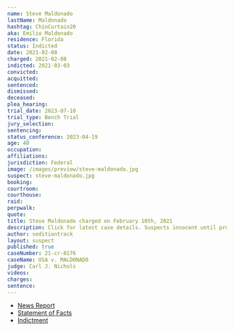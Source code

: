 ```yaml
---
name: Steve Maldonado
lastName: Maldonado
hashtag: ChinCurtain20
aka: Emilio Maldonado
residence: Florida
status: Indicted
date: 2021-02-08
charged: 2021-02-08
indicted: 2021-03-03
convicted:
acquitted:
sentenced:
dismissed:
deceased:
plea_hearing:
trial_date: 2023-07-10
trial_type: Bench Trial
jury_selection:
sentencing:
status_conference: 2023-04-19
age: 40
occupation:
affiliations:
jurisdiction: Federal
image: /images/preview/steve-maldonado.jpg
suspect: steve-maldonado.jpg
booking:
courtroom:
courthouse:
raid:
perpwalk:
quote:
title: Steve Maldonado charged on February 10th, 2021
description: Click for latest case details. Suspects innocent until proven guilty.
author: seditiontrack
layout: suspect
published: true
caseNumber: 21-cr-0176
caseName: USA v. MALDONADO
judge: Carl J. Nichols
videos:
charges:
sentence:
---
```

- [News Report](https://www.orlandosentinel.com/news/crime/os-ne-capitol-riot-arrest-florida-20210210-yq7n5wnouvfmrjt2jdkuif3eue-story.html)
- [Statement of Facts](https://www.justice.gov/usao-dc/case-multi-defendant/file/1366186/download)
- [Indictment](https://www.justice.gov/usao-dc/case-multi-defendant/file/1377786/download)
